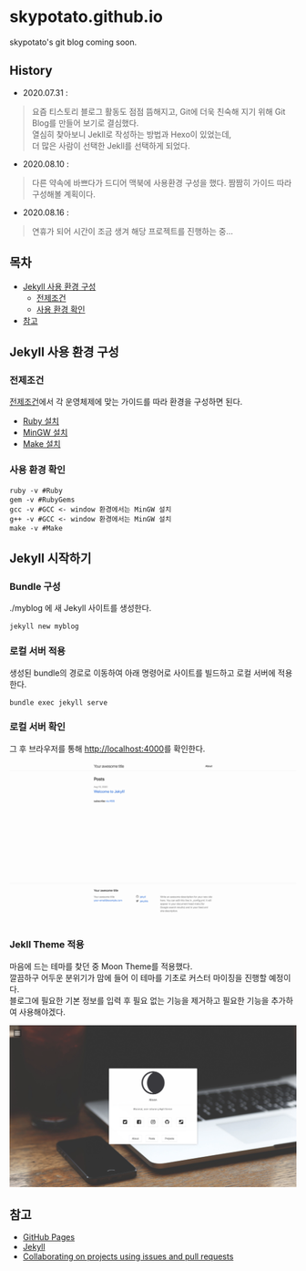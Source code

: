 # skypotato.github.io
skypotato's git blog coming soon.<br>

## History
- 2020.07.31 : 
>요즘 티스토리 블로그 활동도 점점 뜸해지고, Git에 더욱 친숙해 지기 위해 Git Blog를 만들어 보기로 결심했다.<br>
열심히 찾아보니 Jekll로 작성하는 방법과 Hexo이 있었는데, <br> 
더 많은 사람이 선택한 Jekll를 선택하게 되었다.
- 2020.08.10 :
>다른 약속에 바쁘다가 드디어 맥북에 사용환경 구성을 했다. 짬짬히 가이드 따라 구성해볼 계획이다.
- 2020.08.16 : 
>연휴가 되어 시간이 조금 생겨 해당 프로젝트를 진행하는 중...

## 목차

- [Jekyll 사용 환경 구성](#jekyll-사용-환경-구성)
    - [전제조건](#전제조건)
    - [사용 환경 확인](#사용-환경-확인)
- [참고](#참고)

## Jekyll 사용 환경 구성

### 전제조건
[전제조건](http://jekyllrb-ko.github.io/docs/installation/#requirements)에서 각 운영체제에 맞는 가이드를 따라 환경을 구성하면 된다.

- [Ruby 설치](https://www.ruby-lang.org/en/downloads/)
- [MinGW 설치](http://www.mingw.org/)
- [Make 설치](http://gnuwin32.sourceforge.net/packages/make.htm)

### 사용 환경 확인
```shell script
ruby -v #Ruby
gem -v #RubyGems
gcc -v #GCC <- window 환경에서는 MinGW 설치
g++ -v #GCC <- window 환경에서는 MinGW 설치
make -v #Make
```

## Jekyll 시작하기

### Bundle 구성
./myblog 에 새 Jekyll 사이트를 생성한다.

~~~shell script
jekyll new myblog
~~~

### 로컬 서버 적용
생성된 bundle의 경로로 이동하여 아래 명령어로 사이트를 빌드하고 로컬 서버에 적용한다.

~~~shell script
bundle exec jekyll serve
~~~

### 로컬 서버 확인
그 후 브라우저를 통해 [http://localhost:4000](http://localhost:4000)를 확인한다.

![Jekll 첫번째 페이지](./assets/img/FirstJekllPage.png)

### Jekll Theme 적용
마음에 드는 테마를 찾던 중 Moon Theme를 적용했다.<br>
깔끔하구 어두운 분위기가 맘에 들어 이 테마를 기초로 커스터 마이징을 진행할 예정이다.<br>
블로그에 필요한 기본 정보를 입력 후 필요 없는 기능을 제거하고 필요한 기능을 추가하여 사용해야겠다.
 
![Moon Theme 적용](./assets/img/MoonTheme.png)

## 참고
- [GitHub Pages](https://pages.github.com/)
- [Jekyll](https://jekyllrb.com/)
- [Collaborating on projects using issues and pull requests](https://help.github.com/categories/collaborating-on-projects-using-issues-and-pull-requests/)

